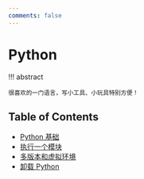 ```yaml
---
comments: false
---
```


# Python

!!! abstract

    很喜欢的一门语言，写小工具、小玩具特别方便！

## Table of Contents

- [Python 基础](basic.md)
- [执行一个模块](run-a-module.md)
- [多版本和虚拟环境](multi-versions-and-venv.md)
- [卸载 Python](uninstall.md)
